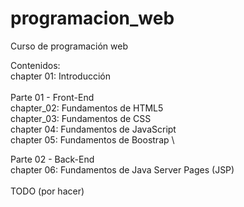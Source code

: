 # programacion_web
Curso de programación web

Contenidos: \
chapter 01: Introducción \
\
Parte 01 - Front-End\
  chapter_02: Fundamentos de HTML5 \
  chapter_03: Fundamentos de CSS \
  chapter 04: Fundamentos de JavaScript \
  chapter 05: Fundamentos de Boostrap \

Parte 02 - Back-End \
  chapter 06: Fundamentos de Java Server Pages (JSP) \
\
TODO (por hacer)
